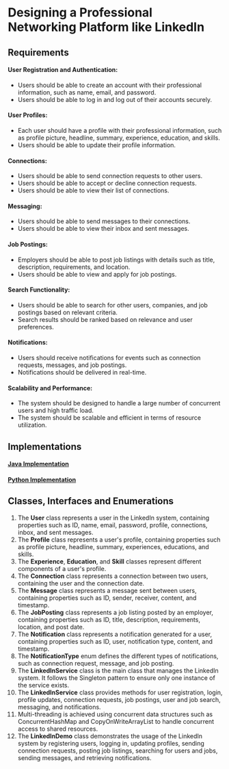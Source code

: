 # Designing a Professional Networking Platform like LinkedIn

## Requirements
#### User Registration and Authentication:
- Users should be able to create an account with their professional information, such as name, email, and password.
- Users should be able to log in and log out of their accounts securely.
#### User Profiles:
- Each user should have a profile with their professional information, such as profile picture, headline, summary, experience, education, and skills.
- Users should be able to update their profile information.
#### Connections:
- Users should be able to send connection requests to other users.
- Users should be able to accept or decline connection requests.
- Users should be able to view their list of connections.
#### Messaging:
- Users should be able to send messages to their connections.
- Users should be able to view their inbox and sent messages.
#### Job Postings:
- Employers should be able to post job listings with details such as title, description, requirements, and location.
- Users should be able to view and apply for job postings.
#### Search Functionality:
- Users should be able to search for other users, companies, and job postings based on relevant criteria.
- Search results should be ranked based on relevance and user preferences.
#### Notifications:
- Users should receive notifications for events such as connection requests, messages, and job postings.
- Notifications should be delivered in real-time.
#### Scalability and Performance:
- The system should be designed to handle a large number of concurrent users and high traffic load.
- The system should be scalable and efficient in terms of resource utilization.

## Implementations
#### [Java Implementation](../solutions/java/src/linkedin/) 
#### [Python Implementation](../solutions/python/linkedin/)

## Classes, Interfaces and Enumerations
1. The **User** class represents a user in the LinkedIn system, containing properties such as ID, name, email, password, profile, connections, inbox, and sent messages.
2. The **Profile** class represents a user's profile, containing properties such as profile picture, headline, summary, experiences, educations, and skills.
3. The **Experience**, **Education**, and **Skill** classes represent different components of a user's profile.
4. The **Connection** class represents a connection between two users, containing the user and the connection date.
5. The **Message** class represents a message sent between users, containing properties such as ID, sender, receiver, content, and timestamp.
6. The **JobPosting** class represents a job listing posted by an employer, containing properties such as ID, title, description, requirements, location, and post date.
7. The **Notification** class represents a notification generated for a user, containing properties such as ID, user, notification type, content, and timestamp.
8. The **NotificationType** enum defines the different types of notifications, such as connection request, message, and job posting.
9. The **LinkedInService** class is the main class that manages the LinkedIn system. It follows the Singleton pattern to ensure only one instance of the service exists.
10. The **LinkedInService** class provides methods for user registration, login, profile updates, connection requests, job postings, user and job search, messaging, and notifications.
11. Multi-threading is achieved using concurrent data structures such as ConcurrentHashMap and CopyOnWriteArrayList to handle concurrent access to shared resources.
12. The **LinkedInDemo** class demonstrates the usage of the LinkedIn system by registering users, logging in, updating profiles, sending connection requests, posting job listings, searching for users and jobs, sending messages, and retrieving notifications.